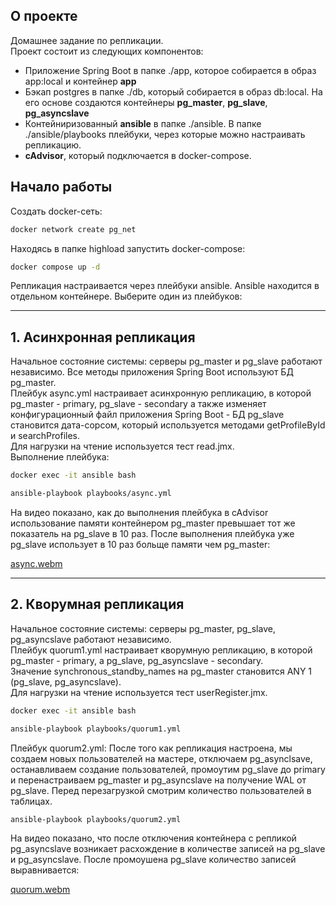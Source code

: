 ## О проекте
Домашнее задание по репликации.  
Проект состоит из следующих компонентов:  
* Приложение Spring Boot в папке ./app, которое собирается в образ app:local и контейнер **app**  
* Бэкап postgres в папке ./db, который собирается в образ db:local. На его основе создаются контейнеры **pg_master**, **pg_slave**, **pg_asyncslave**  
* Контейниризованный **ansible** в папке ./ansible. В папке ./ansible/playbooks плейбуки, через которые можно настраивать репликацию.
* **cAdvisor**, который подключается в docker-compose.
## Начало работы
Создать docker-сеть:
```bash
docker network create pg_net
```
Находясь в папке highload запустить docker-compose:
```bash
docker compose up -d
```
Репликация настраивается через плейбуки ansible. Ansible находится в отдельном контейнере.
Выберите один из плейбуков:  

---
## 1. Асинхронная репликация
Начальное состояние системы: серверы pg_master и pg_slave работают независимо. Все методы приложения Spring Boot используют БД pg_master.  
Плейбук async.yml настраивает асинхронную репликацию, в которой pg_master - primary, pg_slave - secondary а также изменяет конфигурационный файл приложения Spring Boot - БД pg_slave становится дата-сорсом, который используется методами getProfileById и searchProfiles.  
Для нагрузки на чтение используется тест read.jmx.  
Выполнение плейбука:  
```bash
docker exec -it ansible bash
```
```bash
ansible-playbook playbooks/async.yml
```
На видео показано, как до выполнения плейбука в cAdvisor использование памяти контейнером pg_master превышает тот же показатель на pg_slave в 10 раз. После выполнения плейбука уже pg_slave использует в 10 раз больще памяти чем pg_master:  

[async.webm](https://github.com/user-attachments/assets/9367cdd0-e272-4e4b-9f18-3a539cc66e8c)

---
## 2. Кворумная репликация
Начальное состояние системы: серверы pg_master, pg_slave, pg_asyncslave работают независимо.  
Плейбук quorum1.yml настраивает кворумную репликацию, в которой pg_master - primary, а pg_slave, pg_asyncslave - secondary.  
Значение synchronous_standby_names на pg_master становится ANY 1 (pg_slave, pg_asyncslave).  
Для нагрузки на чтение используется тест userRegister.jmx.  
```bash
docker exec -it ansible bash
```
```bash
ansible-playbook playbooks/quorum1.yml
```
Плейбук quorum2.yml: После того как репликация настроена, мы создаем новых пользователей на мастере, отключаем pg_asynclsave, останавливаем создание пользователей, промоутим pg_slave до primary и перенастраиваем pg_master и pg_asyncslave на получение WAL от pg_slave. Перед перезагрузкой смотрим количество пользователей в таблицах.
```bash
ansible-playbook playbooks/quorum2.yml
```
На видео показано, что после отключения контейнера с репликой pg_asyncslave возникает расхождение в количестве записей на pg_slave и pg_asyncslave. После промоушена pg_slave количество записей выравнивается:     

[quorum.webm](https://github.com/user-attachments/assets/a206af4c-96e2-47fc-92dd-4418e3b04cdb)

